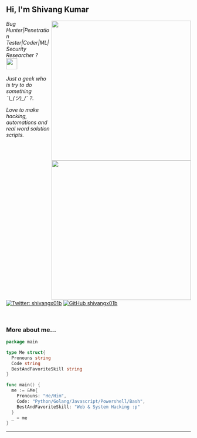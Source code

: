 <h2> Hi, I'm Shivang Kumar</h2>
<img align='right' src="https://github-readme-stats.vercel.app/api?username=shivangx01b&show_icons=true&theme=cobalt" width="380">
<img align='right' src="https://github-readme-stats.vercel.app/api/top-langs/?username=shivangx01b&hide=css,java,html&theme=cobalt" width="380">

<p><em>Bug Hunter|Penetration Tester|Coder|ML|Security Researcher ? <br><img src="https://media.giphy.com/media/Ll22OhMLAlVDb8UQWe/giphy.gif" width="30"><br><br>
 Just a geek who is try to do something  ¯\_(ツ)_/¯ ?.

Love to make hacking, automations and real word solution scripts.
</em></p>

[![Twitter: shivangx01b](https://img.shields.io/twitter/follow/shivangx01b?style=flat-square)](https://twitter.com/shivangx01b)
[![GitHub shivangx01b](https://img.shields.io/github/followers/shivangx01b?label=follow%20github&style=flat-square)](https://github.com/shivangx01b)

<br>

### More about me...

```go
package main

type Me struct{
  Pronouns string
  Code string
  BestAndFavoriteSkill string
}

func main() {
  me := &Me{
    Pronouns: "He/Him",
    Code: "Python/Golang/Javascript/Powershell/Bash",
    BestAndFavoriteSkill: "Web & System Hacking :p"
  }
  _ = me
}
```
---
